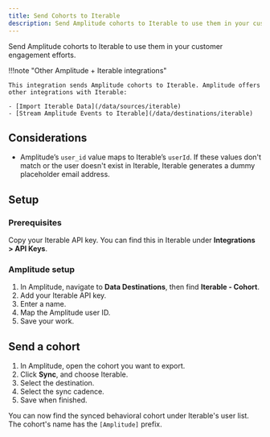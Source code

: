 ```yaml
---
title: Send Cohorts to Iterable
description: Send Amplitude cohorts to Iterable to use them in your customer engagement efforts. 
---
```


Send Amplitude cohorts to Iterable to use them in your customer engagement efforts. 

!!!note "Other Amplitude + Iterable integrations"

    This integration sends Amplitude cohorts to Iterable. Amplitude offers other integrations with Iterable: 

    - [Import Iterable Data](/data/sources/iterable)
    - [Stream Amplitude Events to Iterable](/data/destinations/iterable)

## Considerations 

- Amplitude’s `user_id` value maps to Iterable’s `userId`. If these values don't match or the user doesn't exist in Iterable, Iterable generates a dummy placeholder email address.

## Setup

### Prerequisites

Copy your Iterable API key. You can find this in Iterable under **Integrations > API Keys**.

### Amplitude setup

1. In Amplitude, navigate to **Data Destinations**, then find **Iterable - Cohort**.
2. Add your Iterable API key. 
3. Enter a name. 
4. Map the Amplitude user ID.
5. Save your work. 

## Send a cohort

1. In Amplitude, open the cohort you want to export. 
2. Click **Sync**, and choose Iterable.
3. Select the destination.
4. Select the sync cadence.
5. Save when finished.

You can now find the synced behavioral cohort under Iterable's user list. The cohort's name has the `[Amplitude]` prefix.
